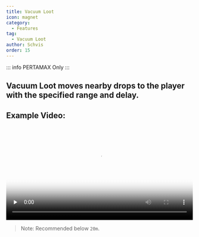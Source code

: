 ```yaml
---
title: Vacuum Loot
icon: magnet
category:
  - Features
tag:
  - Vacuum Loot
author: Schvis
order: 15
---
```

::: info PERTAMAX Only
:::
## Vacuum Loot moves nearby drops to the player with the specified range and delay.

## Example Video:

<video controls preload="none" width="100%" poster="https://nextcloud.atruicardona.xyz/s/iTnSNmWWgqApwLr/preview"><source src="https://nextcloud.atruicardona.xyz/s/iTnSNmWWgqApwLr/download" type="video/mp4"></video>

> Note: Recommended below `20m`.
